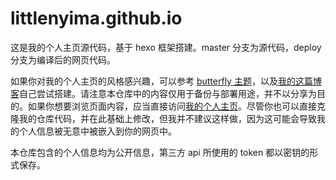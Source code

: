 # littlenyima.github.io

这是我的个人主页源代码，基于 hexo 框架搭建。master 分支为源代码，deploy 分支为编译后的网页代码。

如果你对我的个人主页的风格感兴趣，可以参考 [butterfly 主题](https://github.com/jerryc127/hexo-theme-butterfly)，以及[我的这篇博客](https://littlenyima.github.io/posts/0-deploy-personal-blog-with-hexo/)自己尝试搭建。请注意本仓库中的内容仅用于备份与部署用途，并不以分享为目的。如果你想要浏览页面内容，应当直接访问[我的个人主页](https://littlenyima.github.io/)。尽管你也可以直接克隆我的仓库代码，并在此基础上修改，但我并不建议这样做，因为这可能会导致我的个人信息被无意中被嵌入到你的网页中。

本仓库包含的个人信息均为公开信息，第三方 api 所使用的 token 都以密钥的形式保存。